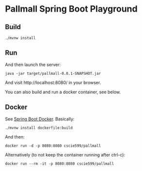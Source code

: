 # Pallmall Spring Boot Playground

## Build


```
./mvnw install
```

## Run

And then launch the server:

```
java -jar target/pallmall-0.0.1-SNAPSHOT.jar
```

And visit http://localhost:8080/ in your browser.

You can also build and run a docker container, see below.

## Docker

See [Spring Boot Docker](https://spring.io/guides/gs/spring-boot-docker/).  Basically:

```
./mvnw install dockerfile:build
```

And then:

```
docker run -d -p 8080:8080 cscie599/pallmall
```

Alternatively (to not keep the container running after ctrl-c):
```
docker run --rm -it -p 8080:8080 cscie599/pallmall
```
